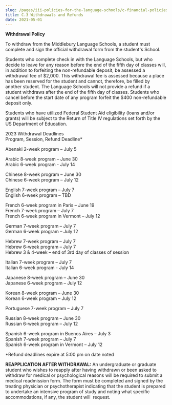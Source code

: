 ```yaml
---
slug: /pages/iii-policies-for-the-language-schools/c-financial-policies/c-3-withdrawals-and-refunds
title: C.3 Withdrawals and Refunds
date: 2021-05-01
---
```

**Withdrawal Policy**

To withdraw from the Middlebury Language Schools, a student must complete and sign the official withdrawal form from the student's School.

Students who complete check in with the Language Schools, but who decide to leave for any reason before the end of the fifth day of classes will, in addition to forfeiting the non-refundable deposit, be assessed a withdrawal fee of $2,000. This withdrawal fee is assessed because a place has been reserved for the student and cannot, therefore, be filled by another student. The Language Schools will not provide a refund if a student withdraws after the end of the fifth day of classes. Students who cancel before the start date of any program forfeit the $400 non-refundable deposit only.

Students who have utilized Federal Student Aid eligibility (loans and/or grants) will be subject to the Return of Title IV regulations set forth by the US Department of Education.

2023 Withdrawal Deadlines  
Program, Session, Refund Deadline\*

Abenaki 2-week program – July 5

Arabic 8-week program – June 30  
Arabic 6-week program - July 14

Chinese 8-week program – June 30  
Chinese 6-week program – July 12

English 7-week program – July 7  
English 6-week program – TBD

French 6-week program in Paris – June 19  
French 7-week program – July 7  
French 6-week program in Vermont – July 12

German 7-week program – July 7  
German 6-week program – July 12

Hebrew 7-week program – July 7  
Hebrew 6-week program – July 7  
Hebrew 3 & 4-week – end of 3rd day of classes of session

Italian 7-week program – July 7  
Italian 6-week program - July 14

Japanese 8-week program – June 30  
Japanese 6-week program – July 12

Korean 8-week program – June 30  
Korean 6-week program – July 12

Portuguese 7-week program – July 7

Russian 8-week program – June 30  
Russian 6-week program – July 12

Spanish 6-week program in Buenos Aires – July 3  
Spanish 7-week program – July 7  
Spanish 6-week program in Vermont – July 12

\*Refund deadlines expire at 5:00 pm on date noted

**REAPPLICATION AFTER WITHDRAWAL:** An undergraduate or graduate student who wishes to reapply after having withdrawn or been asked to withdraw for medical or psychological reasons will be required to submit a medical readmission form. The form must be completed and signed by the treating physician or psychotherapist indicating that the student is prepared to undertake an intensive program of study and noting what specific accommodations, if any, the student will  request.